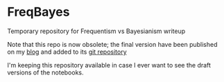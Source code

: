 FreqBayes
=========

Temporary repository for Frequentism vs Bayesianism writeup

Note that this repo is now obsolete; the final version have been published on my [blog](http://jakevdp.github.io) and added to its [git repository](https://github.com/jakevdp/PythonicPerambulations/tree/master/content/downloads/notebooks)

I'm keeping this repository available in case I ever want to see the draft versions of the notebooks.
